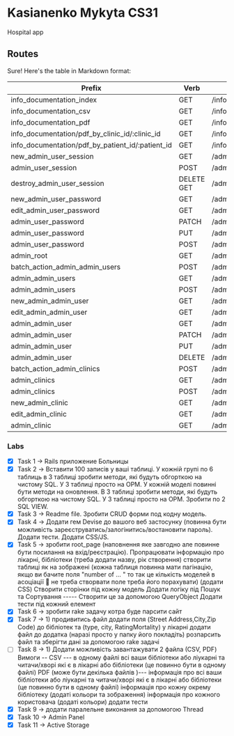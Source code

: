 # Kasianenko Mykyta CS31
Hospital app

## Routes

Sure! Here's the table in Markdown format:

| Prefix | Verb | URI Pattern | Controller#Action |
| ------ | ---- | ----------- | ----------------- |
| info_documentation_index | GET | /info_documentation/index(.:format) | info_documentation#index |
| info_documentation_csv | GET | /info_documentation/csv(.:format) | info_documentation#csv |
| info_documentation_pdf | GET | /info_documentation/pdf(.:format) | info_documentation#pdf |
| info_documentation/pdf_by_clinic_id/:clinic_id | GET | /info_documentation/pdf_by_clinic_id/:clinic_id(.:format) | info_documentation#pdf_by_clinic_id |
| info_documentation/pdf_by_patient_id/:patient_id | GET | /info_documentation/pdf_by_patient_id/:patient_id(.:format) | info_documentation#pdf_by_patient_id |
| new_admin_user_session | GET | /admin/login(.:format) | active_admin/devise/sessions#new |
| admin_user_session | POST | /admin/login(.:format) | active_admin/devise/sessions#create |
| destroy_admin_user_session | DELETE<br>GET | /admin/logout(.:format) | active_admin/devise/sessions#destroy |
| new_admin_user_password | GET | /admin/password/new(.:format) | active_admin/devise/passwords#new |
| edit_admin_user_password | GET | /admin/password/edit(.:format) | active_admin/devise/passwords#edit |
| admin_user_password | PATCH | /admin/password(.:format) | active_admin/devise/passwords#update |
| admin_user_password | PUT | /admin/password(.:format) | active_admin/devise/passwords#update |
| admin_user_password | POST | /admin/password(.:format) | active_admin/devise/passwords#create |
| admin_root | GET | /admin(.:format) | admin/dashboard#index |
| batch_action_admin_admin_users | POST | /admin/admin_users/batch_action(.:format) | admin/admin_users#batch_action |
| admin_admin_users | GET | /admin/admin_users(.:format) | admin/admin_users#index |
| admin_admin_users | POST | /admin/admin_users(.:format) | admin/admin_users#create |
| new_admin_admin_user | GET | /admin/admin_users/new(.:format) | admin/admin_users#new |
| edit_admin_admin_user | GET | /admin/admin_users/:id/edit(.:format) | admin/admin_users#edit |
| admin_admin_user | GET | /admin/admin_users/:id(.:format) | admin/admin_users#show |
| admin_admin_user | PATCH | /admin/admin_users/:id(.:format) | admin/admin_users#update |
| admin_admin_user | PUT | /admin/admin_users/:id(.:format) | admin/admin_users#update |
| admin_admin_user | DELETE | /admin/admin_users/:id(.:format) | admin/admin_users#destroy |
| batch_action_admin_clinics | POST | /admin/clinics/batch_action(.:format) | admin/clinics#batch_action |
| admin_clinics | GET | /admin/clinics(.:format) | admin/clinics#index |
| admin_clinics | POST | /admin/clinics(.:format) | admin/clinics#create |
| new_admin_clinic | GET | /admin/clinics/new(.:format) | admin/clinics#new |
| edit_admin_clinic | GET | /admin/clinics/:id/edit(.:format) | admin/clinics#edit |
| admin_clinic | GET | /admin/clinics/:id(.:format)|



### Labs

- [X] Task 1 -> Rails приложение Больницы
- [X] Task 2 -> Вставити 100 записів у ваші таблиці. У кожній групі по 6 таблиць в 3 таблиці зробити методи, які будуть обгорткою на чистому SQL. У 3 таблиці просто на ОРМ. У кожній моделі повинні бути методи на оновлення. В 3 таблиці зробити методи, які будуть обгорткою на чистому SQL. У 3 таблиці просто на ОРМ. Зробити по 2 SQL VIEW.
- [X] Task 3 -> Readme file. Зробити CRUD форми под кодну модель.
- [X] Task 4 -> Додати гем Devise до вашого веб застосунку (повинна бути можливість зареєструватись/залогінитись/востановити пароль). Додати тести. Додати CSS/JS.
- [X] Task 5 -> зробити root_page (наповнення яке завгодно але повинне бути посилання на  вхід/реєстрацію). Пропрацювати інформацію про лікарні, бібліотеки (треба додати назву, рік створення)
  створити таблиці як на зображені (кожна таблиця повинна мати пагінацію,  якщо ви бачите поля "number of ... " то так це кількість моделей в асоціації 🙂 не треба створвати поле треба його порахувати) (додати CSS)
  Створити сторінки під кожну модель
  Додати логіку під Пошук та Сортування ----- Створити це за допомогою QueryObject
  Додати тести під кожний елемент
- [X] Task 6 -> зробити rake задачу котра буде парсити сайт 
- [X] Task 7 -> 1) продивитись файл
додати поля (Street Address,City,Zip Code) до бібліотек та (type, city, RatingMortality) у лікарні 
додати файл до додатка (наразі просто у папку його покладіть)
розпарсить файл та зберігти дані за допомогою rake задачі
- [ ] Task 8 -> 1) Додати можливість завантажувати 2 файла (СSV, PDF)
  Вимоги --
  СSV --- в одному файлі всі ваши бібліотеки або ліукарні та читачи/хворі які є в лікарні або бібліотеки (це повинно бути в одному файлі)
  PDF (може бути декілька файлів )---
  інформація про  всі ваши бібліотеки або ліукарні та читачи/хворі які є в лікарні або бібліотеки (це повинно бути в одному файлі)
  інформація про кожну окрему бібліотеку (додаті кольори та зображення)
  інформація про кожного користовача  (додаті кольори)
  додати тести
- [X] Task 9 ->  додати паралельне виконання
  за допомогою Thread
- [X] Task 10 -> Admin Panel
- [X] Task 11 -> Active Storage